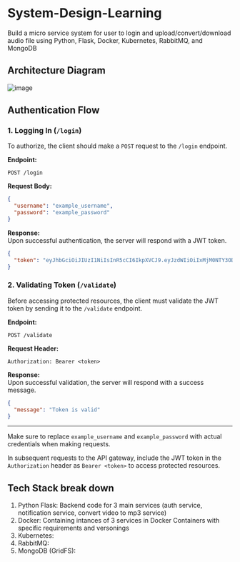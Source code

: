 # System-Design-Learning
Build a micro service system for user to login and upload/convert/download audio file using Python, Flask, Docker, Kubernetes, RabbitMQ, and MongoDB

## Architecture Diagram
![image](https://github.com/nhatduy227/System-Design-Learning/assets/53373898/7d7e47a4-dc51-4ee4-aefa-fc275b01f95a)

## Authentication Flow

### 1. Logging In (`/login`)

To authorize, the client should make a `POST` request to the `/login` endpoint.

**Endpoint:**  
```
POST /login
```

**Request Body:**
```json
{
  "username": "example_username",
  "password": "example_password"
}
```

**Response:**  
Upon successful authentication, the server will respond with a JWT token.

```json
{
  "token": "eyJhbGciOiJIUzI1NiIsInR5cCI6IkpXVCJ9.eyJzdWIiOiIxMjM0NTY3ODkwIiwibmFtZSI6IkpvaG4gRG9lIiwiaWF0IjoxNTE2MjM5MDIyfQ.SflKxwRJSMeKKF2QT4fwpMeJf36POk6yJV_adQssw5c"
}
```

### 2. Validating Token (`/validate`)

Before accessing protected resources, the client must validate the JWT token by sending it to the `/validate` endpoint.

**Endpoint:**  
```
POST /validate
```

**Request Header:**
```
Authorization: Bearer <token>
```

**Response:**  
Upon successful validation, the server will respond with a success message.

```json
{
  "message": "Token is valid"
}
```

---

Make sure to replace `example_username` and `example_password` with actual credentials when making requests.

In subsequent requests to the API gateway, include the JWT token in the `Authorization` header as `Bearer <token>` to access protected resources.


## Tech Stack break down
1. Python Flask: Backend code for 3 main services (auth service, notification service, convert video to mp3 service)
2. Docker: Containing intances of 3 services in Docker Containers with specific requirements and versonings
3. Kubernetes:
4. RabbitMQ:
5. MongoDB (GridFS):

